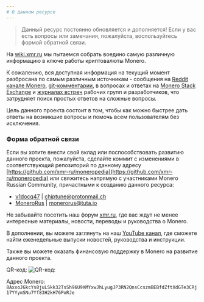 ```yaml
---
# О данном ресурсе
---
```


> Данный ресурс постоянно обновляется и дополняется! Если у вас есть вопросы или замечания, пожалуйста, воспользуйтесь формой обратной связи.

На [wiki.xmr.ru](wiki.xmr.ru) мы пытаемся собрать воедино самую различную информацию в ключе работы криптовалюты Monero.

К сожалению, вся доступная информация на текущий момент разбросана по самым различным источникам - сообщения на [Reddit канале Monero](https://www.reddit.com/r/Monero/), [git-комментарии](https://github.com/monero-project/monero/commits/master), в вопросах и ответах на [Monero Stack Exchange](https://monero.stackexchange.com/) и [журналах встреч](https://github.com/monero-project/meta/issues) рабочих групп и разработчиков, что затрудняет поиск простых ответов на сложные вопросы.

Цель данного проекта состоит в том, чтобы как можно быстрее дать ответы на возникшие вопросы и помочь всем пользователям без исключения.

### Форма обратной связи

Если вы хотите внести свой вклад или поспособствовать развитию данного проекта, пожалуйста, сделайте коммит с изменениями в соответствующий репозиторий по данному адресу [https://github.com/xmr-ru/moneropedia](https://github.com/xmr-ru/moneropedia) или свяжитесь напрямую с участниками Monero Russian Community, причастными к созданию данного ресурса:
- [v1docq47](https://t.me/v1docq47) | [chiptune@protonmail.ch](mailto:chiptune@protonmail.ch)
- [MoneroRus](https://t.me/monerorus) | [monerorus@tuta.io](mailto:monerorus@tuta.io)

Не забывайте посетить наш форум [xmr.ru](https://xmr.ru/), где вас ждут не менее интересные материалы, новости, переводы и руководства о Monero.

В дополнении, вы можете заглянуть на наш [YouTube канал](https://www.youtube.com/channel/UChZc5PLsbP5zeFrmOYMKGmA), где сможете найти еженедельные выпуски новостей, руководства и инструкции.

Также вы можете оказать финансовую поддержку в Monero на развитие данного проекта.

QR-код: ![QR-код:](https://wiki.xmr.ru/wiki-qr.jpg)

Адрес Monero: `8AxxoJGkcYs8juLSkk32TsSh96U9XMYxwJhLyugJP3RN2QnsCcszmBEBfdZftXdGTe3CRj17YYymSNu7Yf83H2kH76PoRJe`
